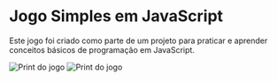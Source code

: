 # Jogo Simples em JavaScript

Este jogo foi criado como parte de um projeto para praticar e aprender conceitos básicos de programação em JavaScript.


![Print do jogo](https://github.com/juliasvgomes/mario.js/assets/109935265/9a86d077-c1c4-4457-86b4-9549cbd83d1d)
![Print do jogo](https://github.com/juliasvgomes/mario.js/assets/109935265/3896d2d3-d530-484e-8f6d-7d02ba3239aa)
